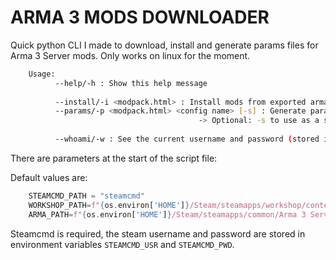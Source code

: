 # ARMA 3 MODS DOWNLOADER

Quick python CLI I made to download, install and generate params files for Arma 3 Server mods.
Only works on linux for the moment.

```bash
    Usage:
          --help/-h : Show this help message
          
          --install/-i <modpack.html> : Install mods from exported arma3 modpack file (.html)
          --params/-p <modpack.html> <config name> [-s] : Generate params file for arma 3 server,
                                          -> Optional: -s to use as a server-side only modpack 
          
          --whoami/-w : See the current username and password (stored in env vars STEAMCMD_USR and STEAMCMD_PWD)
```

There are parameters at the start of the script file:

Default values are:

```python
    STEAMCMD_PATH = "steamcmd"
    WORKSHOP_PATH=f"{os.environ['HOME']}/Steam/steamapps/workshop/content/107410"
    ARMA_PATH=f"{os.environ['HOME']}/Steam/steamapps/common/Arma 3 Server"
```

Steamcmd is required, the steam username and password are stored in environment variables `STEAMCMD_USR` and `STEAMCMD_PWD`.
